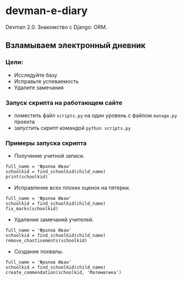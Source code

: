 # devman-e-diary
Devman 2.0. Знакомство с Django: ORM. 

## Взламываем электронный дневник

### Цели:
- Исследуйте базу
- Исправьте успеваемость
- Удалите замечания


### Запуск скрипта на работающем сайте
- поместить файл `scripts.py` на один уровень с файлом `manage.py` проекта
- запустить скрипт командой `python scripts.py`

### Примеры запуска скрипта
- Получение учетной записи.
```from scripts import find_schoolkid
full_name = 'Фролов Иван'
schoolkid = find_schoolkid(child_name)
print(schoolkid) 
```

- Исправление всех плохих оценок на пятерки.
```from scripts import find_schoolkid, fix_marks
full_name = 'Фролов Иван'
schoolkid = find_schoolkid(child_name)
fix_marks(schoolkid)
```
- Удаление замечаний учителей.
```from scripts import find_schoolkid, remove_chastisements
full_name = 'Фролов Иван'
schoolkid = find_schoolkid(child_name)
remove_chastisements(schoolkid)
```

- Создание похвалы.
```from scripts import find_schoolkid, create_commendation
full_name = 'Фролов Иван'
schoolkid = find_schoolkid(child_name)
create_commendation(schoolkid, 'Математика')
```

